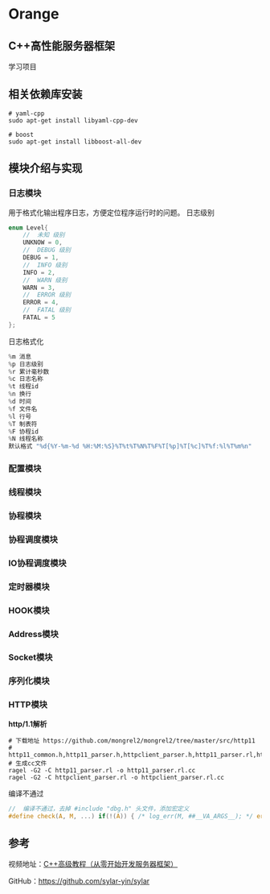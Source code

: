 # Orange
## C++高性能服务器框架

学习项目

## 相关依赖库安装
```shell
# yaml-cpp
sudo apt-get install libyaml-cpp-dev

# boost
sudo apt-get install libboost-all-dev

```
## 模块介绍与实现
### 日志模块
用于格式化输出程序日志，方便定位程序运行时的问题。
日志级别
```C++
enum Level{
    //  未知 级别
    UNKNOW = 0,
    //  DEBUG 级别
    DEBUG = 1,
    //  INFO 级别
    INFO = 2,
    //  WARN 级别
    WARN = 3,
    //  ERROR 级别
    ERROR = 4,
    //  FATAL 级别
    FATAL = 5
};
```
日志格式化
```c++
%m 消息
%p 日志级别
%r 累计毫秒数
%c 日志名称
%t 线程id
%n 换行
%d 时间
%f 文件名
%l 行号
%T 制表符
%F 协程id
%N 线程名称
默认格式 "%d{%Y-%m-%d %H:%M:%S}%T%t%T%N%T%F%T[%p]%T[%c]%T%f:%l%T%m%n"

```
### 配置模块

### 线程模块

### 协程模块

### 协程调度模块

### IO协程调度模块

### 定时器模块

### HOOK模块

### Address模块

### Socket模块

### 序列化模块

### HTTP模块
**http/1.1解析**
```shell
# 下载地址 https://github.com/mongrel2/mongrel2/tree/master/src/http11
# http11_common.h,http11_parser.h,httpclient_parser.h,http11_parser.rl,httpclient_parser.rl
# 生成cc文件
ragel -G2 -C http11_parser.rl -o http11_parser.rl.cc
ragel -G2 -C httpclient_parser.rl -o httpclient_parser.rl.cc

```

编译不通过
```C
//  编译不通过，去掉 #include "dbg.h" 头文件，添加宏定义
#define check(A, M, ...) if(!(A)) { /* log_err(M, ##__VA_ARGS__); */ errno=0; goto error; }

```


## 参考
视频地址：[C++高级教程（从零开始开发服务器框架）](https://www.bilibili.com/video/av53602631/?from=www.sylar.top&vd_source=675503aef6b8806b189e38ef9f181737)

GitHub：https://github.com/sylar-yin/sylar
